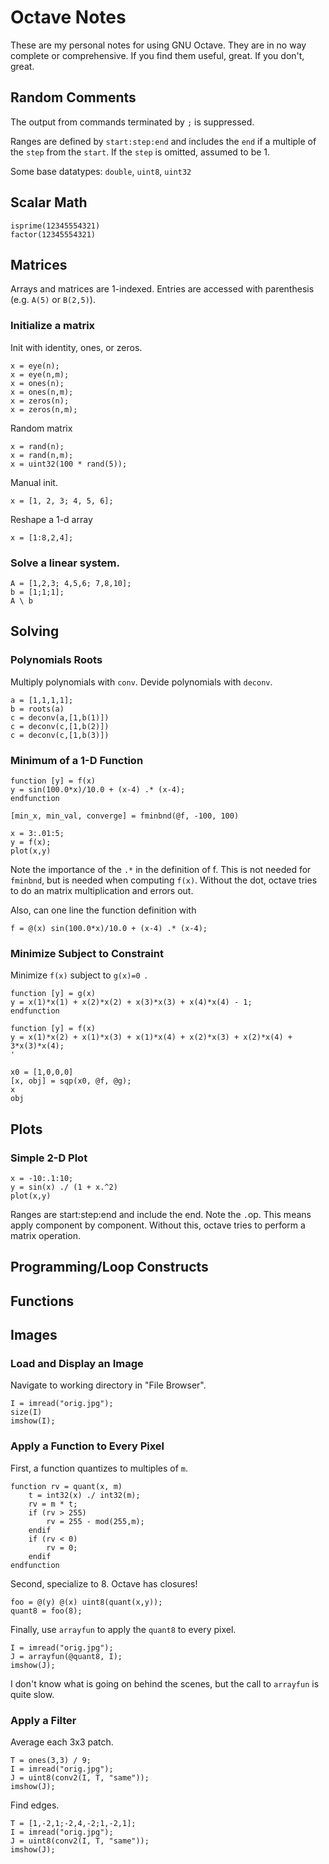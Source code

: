 # Octave Notes

These are my personal notes for using GNU Octave.  They are in no way
complete or comprehensive.  If you find them useful, great.  If you
don't, great.

## Random Comments

The output from commands terminated by `;` is suppressed. 

Ranges are defined by `start:step:end` and includes the `end` if a multiple of the `step` from the `start`.  If the `step` is omitted, assumed to be 1. 

Some base datatypes: `double`, `uint8`, `uint32`

## Scalar Math

```
isprime(12345554321)
factor(12345554321)
```

## Matrices

Arrays and matrices are 1-indexed.  Entries are accessed with parenthesis (e.g. `A(5)` or `B(2,5)`).

### Initialize a matrix

Init with identity, ones, or zeros.

```
x = eye(n);
x = eye(n,m);
x = ones(n);
x = ones(n,m);
x = zeros(n);
x = zeros(n,m);
```

Random matrix
```
x = rand(n);
x = rand(n,m);
x = uint32(100 * rand(5));
```

Manual init.

```
x = [1, 2, 3; 4, 5, 6];
```

Reshape a 1-d array 

```
x = [1:8,2,4];
```

### Solve a linear system.

```
A = [1,2,3; 4,5,6; 7,8,10];
b = [1;1;1];
A \ b
```

## Solving

### Polynomials Roots

Multiply polynomials with `conv`.  Devide polynomials with `deconv`.

```
a = [1,1,1,1];
b = roots(a)
c = deconv(a,[1,b(1)])
c = deconv(c,[1,b(2)])
c = deconv(c,[1,b(3)])
```

### Minimum of a 1-D Function

```
function [y] = f(x)
y = sin(100.0*x)/10.0 + (x-4) .* (x-4);
endfunction

[min_x, min_val, converge] = fminbnd(@f, -100, 100)

x = 3:.01:5;
y = f(x);
plot(x,y)
```

Note the importance of the `.*` in the definition of f.   This is not
needed for `fminbnd`, but is needed when computing `f(x)`.  Without the 
dot, octave tries to do an matrix multiplication and errors out. 

Also, can one line the function definition with 

```
f = @(x) sin(100.0*x)/10.0 + (x-4) .* (x-4);
```

### Minimize Subject to Constraint

Minimize `f(x)` subject to `g(x)=0 `.  

```
function [y] = g(x)
y = x(1)*x(1) + x(2)*x(2) + x(3)*x(3) + x(4)*x(4) - 1;
endfunction

function [y] = f(x)
y = x(1)*x(2) + x(1)*x(3) + x(1)*x(4) + x(2)*x(3) + x(2)*x(4) + 3*x(3)*x(4);
'

x0 = [1,0,0,0]
[x, obj] = sqp(x0, @f, @g);
x
obj
```

## Plots

### Simple 2-D Plot

```
x = -10:.1:10;
y = sin(x) ./ (1 + x.^2)
plot(x,y)
```
Ranges are start:step:end and include the end.  Note the `.`op.  This means 
apply component by component.  Without this, octave tries to perform a matrix 
operation.

## Programming/Loop Constructs

## Functions

## Images

### Load and Display an Image

Navigate to working directory in "File Browser".

```
I = imread("orig.jpg");
size(I)
imshow(I);
```

### Apply a Function to Every Pixel

First, a function quantizes to multiples of `m`.
```
function rv = quant(x, m)
    t = int32(x) ./ int32(m);
    rv = m * t;
    if (rv > 255)
        rv = 255 - mod(255,m);
    endif
    if (rv < 0) 
        rv = 0;
    endif
endfunction
```

Second, specialize to 8.  Octave has closures!
```
foo = @(y) @(x) uint8(quant(x,y));
quant8 = foo(8);
```

Finally, use `arrayfun` to apply the `quant8` to every pixel.
```         
I = imread("orig.jpg");
J = arrayfun(@quant8, I);
imshow(J);
```
I don't know what is going on behind the scenes, but the call to 
`arrayfun` is quite slow.

### Apply a Filter

Average each 3x3 patch.   
```
T = ones(3,3) / 9;
I = imread("orig.jpg");
J = uint8(conv2(I, T, "same"));
imshow(J);
```

Find edges.  
```
T = [1,-2,1;-2,4,-2;1,-2,1];
I = imread("orig.jpg");
J = uint8(conv2(I, T, "same"));
imshow(J);
```

